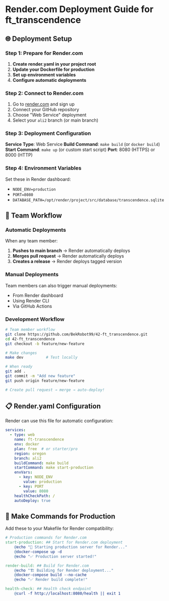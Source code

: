 # Render.com Deployment Guide for ft_transcendence

## 🌐 Deployment Setup

### Step 1: Prepare for Render.com

1. **Create render.yaml in your project root**
2. **Update your Dockerfile for production**
3. **Set up environment variables**
4. **Configure automatic deployments**

### Step 2: Connect to Render.com

1. Go to [render.com](https://render.com) and sign up
2. Connect your GitHub repository
3. Choose "Web Service" deployment
4. Select your `ali2` branch (or main branch)

### Step 3: Deployment Configuration

**Service Type**: Web Service
**Build Command**: `make build` (or `docker build`)
**Start Command**: `make up` (or custom start script)
**Port**: 8080 (HTTPS) or 8000 (HTTP)

### Step 4: Environment Variables

Set these in Render dashboard:
- `NODE_ENV=production`
- `PORT=8080`
- `DATABASE_PATH=/opt/render/project/src/database/transcendence.sqlite`

## 🔄 Team Workflow

### Automatic Deployments

When any team member:
1. **Pushes to main branch** → Render automatically deploys
2. **Merges pull request** → Render automatically deploys
3. **Creates a release** → Render deploys tagged version

### Manual Deployments

Team members can also trigger manual deployments:
- From Render dashboard
- Using Render CLI
- Via GitHub Actions

### Development Workflow

```bash
# Team member workflow
git clone https://github.com/BekRobot99/42-ft_transcendence.git
cd 42-ft_transcendence
git checkout -b feature/new-feature

# Make changes
make dev          # Test locally

# When ready
git add .
git commit -m "Add new feature"
git push origin feature/new-feature

# Create pull request → merge → auto-deploy!
```

## 📋 Render.yaml Configuration

Render can use this file for automatic configuration:

```yaml
services:
  - type: web
    name: ft-transcendence
    env: docker
    plan: free  # or starter/pro
    region: oregon
    branch: ali2
    buildCommand: make build
    startCommand: make start-production
    envVars:
      - key: NODE_ENV
        value: production
      - key: PORT  
        value: 8080
    healthCheckPath: /
    autoDeploy: true
```

## 🎯 Make Commands for Production

Add these to your Makefile for Render compatibility:

```makefile
# Production commands for Render.com
start-production: ## Start for Render.com deployment
	@echo "🚀 Starting production server for Render..."
	@docker-compose up -d
	@echo "✅ Production server started!"

render-build: ## Build for Render.com
	@echo "🏗️ Building for Render deployment..."
	@docker-compose build --no-cache
	@echo "✅ Render build complete!"

health-check: ## Health check endpoint
	@curl -f http://localhost:8080/health || exit 1
```
